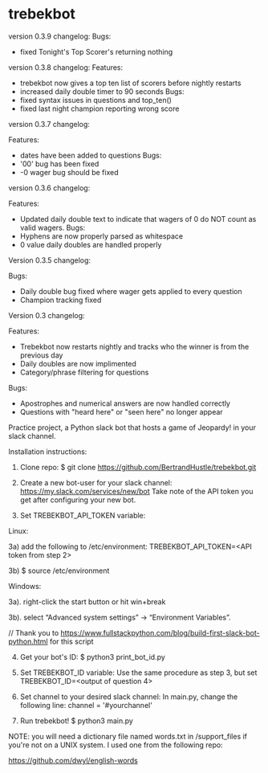# trebekbot

version 0.3.9 changelog:
Bugs:
- fixed Tonight's Top Scorer's returning nothing

version 0.3.8 changelog:
Features:
- trebekbot now gives a top ten list of scorers before nightly restarts
- increased daily double timer to 90 seconds
Bugs:
- fixed syntax issues in questions and top_ten()
- fixed last night champion reporting wrong score

version 0.3.7 changelog:

Features:
- dates have been added to questions
Bugs:
- '00' bug has been fixed
- -0 wager bug should be fixed

version 0.3.6 changelog:

Features:
- Updated daily double text to indicate that wagers of 0 do NOT count as
valid wagers.
Bugs:
- Hyphens are now properly parsed as whitespace
- 0 value daily doubles are handled properly

Version 0.3.5 changelog:

Bugs:
- Daily double bug fixed where wager gets applied to every question
- Champion tracking fixed

Version 0.3 changelog:

Features:
- Trebekbot now restarts nightly and tracks who the winner is from the previous
day
- Daily doubles are now implimented
- Category/phrase filtering for questions

Bugs:
- Apostrophes and numerical answers are now handled correctly
- Questions with "heard here" or "seen here" no longer appear

Practice project, a Python slack bot that hosts a game of Jeopardy! in your slack channel.

Installation instructions:

1. Clone repo:
$ git clone https://github.com/BertrandHustle/trebekbot.git

2. Create a new bot-user for your slack channel:
https://my.slack.com/services/new/bot
Take note of the API token you get after configuring your new bot.

3. Set TREBEKBOT_API_TOKEN variable:

Linux:

3a) add the following to /etc/environment:
TREBEKBOT_API_TOKEN=<API token from step 2>

3b) $ source /etc/environment

Windows:

3a). right-click the start button or hit win+break

3b). select “Advanced system settings” → “Environment Variables”.

// Thank you to https://www.fullstackpython.com/blog/build-first-slack-bot-python.html for this script

4. Get your bot's ID:
$ python3 print_bot_id.py

5. Set TREBEKBOT_ID variable:
Use the same procedure as step 3, but set TREBEKBOT_ID=<output of question 4>

6. Set channel to your desired slack channel:
In main.py, change the following line:
channel = '#yourchannel'

7. Run trebekbot!
$ python3 main.py

NOTE: you will need a dictionary file named words.txt in /support_files if
you're not on a UNIX system.  I used one from the following repo:

https://github.com/dwyl/english-words
